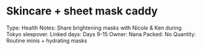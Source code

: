 # Skincare + sheet mask caddy

Type: Health
Notes: Share brightening masks with Nicole & Ken during Tokyo sleepover. Linked days: Days 9-15 Owner: Nana
Packed: No
Quantity: Routine minis + hydrating masks
